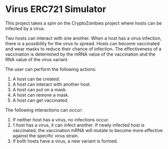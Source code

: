 # Virus ERC721 Simulator

This project takes a spin on the CryptoZombies project where hosts can be infected by a virus.

Two hosts can interact with one another. When a host has a virus infection, there is a possibility for the virus to spread. Hosts can become vaccinated and wear masks to reduce their chance of infection. The effectiveness of a vaccination is determined by the mRNA value of the vaccination and the RNA value of the virus variant.

The user can perform the following actions: 
1. A host can be created.
2. A host can interact with another host.
3. A host can put on a mask.
4. A host can remove a mask.
5. A host can get vaccinated.

The following interactions can occur:
1. If neither host has a virus, no infections occur.
2. 1 host has a virus, it can infect another. If newly infected host is vaccinated, the vaccination mRNA will mutate to become more effective against the specific virus strain.
3. If both hosts have a virus, a new variant is formed. 
